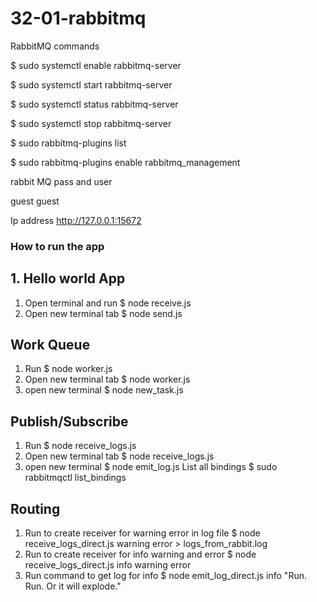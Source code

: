 # 32-01-rabbitmq

RabbitMQ commands

 $ sudo systemctl enable rabbitmq-server

 $ sudo systemctl start rabbitmq-server

 $ sudo systemctl status rabbitmq-server

 $ sudo systemctl stop rabbitmq-server

 $ sudo rabbitmq-plugins list

 $ sudo rabbitmq-plugins enable rabbitmq_management

rabbit MQ pass and user

guest
guest

Ip address
http://127.0.0.1:15672

### How to run the app 
## 1. Hello world App
1. Open terminal and run
    $ node receive.js 
2. Open new terminal tab
    $ node send.js 

## Work Queue
1. Run
   $ node worker.js
2. Open new terminal tab
   $ node worker.js
3. open new terminal
   $ node new_task.js 

## Publish/Subscribe
1. Run
   $ node receive_logs.js 
2. Open new terminal tab
   $ node receive_logs.js
3. open new terminal
   $ node emit_log.js
   List all bindings
    $ sudo rabbitmqctl list_bindings

## Routing
1. Run to create receiver for warning error in log file
 $ node receive_logs_direct.js warning error > logs_from_rabbit.log
2. Run to create receiver for info warning and error
 $ node receive_logs_direct.js info warning error
3. Run command to get log for info
 $ node emit_log_direct.js info 
 "Run. Run. Or it will explode."
